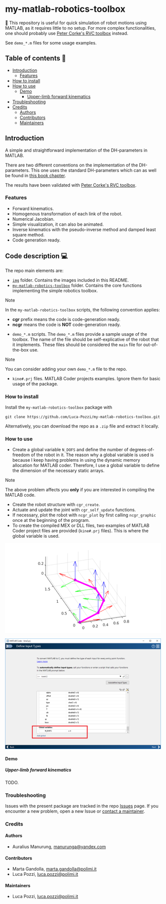 # my-matlab-robotics-toolbox

:pushpin: This repository is useful for quick simulation of robot motions using MATLAB, as it requires little to no setup. For more complex functionalities, one should probably use [Peter Corke's RVC toolbox](https://github.com/petercorke/robotics-toolbox-matlab) instead.

See `demo_*.m` files for some usage examples.

## Table of contents :book:
* [Introduction](#introduction)
    * [Features](#features)
* [How to install](#how-to-install)
* [How to use](#how-to-use)
    * [Demo](#demo)
        * [Upper-limb forward kinematics](#upper-limb-forward-kinematics)
* [Troubleshooting](#troubleshooting)
* [Credits](#credits)
    * [Authors](#authors)
    * [Contributors](#contributors)
    * [Maintainers](#maintainers)

## Introduction
A simple and straightforward implementation of the DH-parameters in MATLAB.

There are two different conventions on the implementation of the DH-parameters. This one uses the standard DH-parameters which can as well be found in [this book chapter](https://www.cs.duke.edu/brd/Teaching/Bio/asmb/current/Papers/chap3-forward-kinematics.pdf). 

The results have been validated with [Peter Corke's RVC toolbox](https://github.com/petercorke/robotics-toolbox-matlab). 

### Features
* Forward kinematics.
* Homogenous transformation of each link of the robot.
* Numerical Jacobian.
* Simple visualization, it can also be animated.
* Inverse kinematics with the pseudo-inverse method and damped least square method.
* Code generation ready.

## Code description :computer:
The repo main elements are:
* [`img`](./img/) folder. Contains the images included in this README.
* [`my-matlab-robotics-toolbox`](./my-matlab-robotics-toolbox/) folder. Contains the core functions implementing the simple robotics toolbox.
> [!NOTE]
> In the `my-matlab-robotics-toolbox` scripts, the following convention applies:
> - **cgr** prefix means the code is code-generation ready.    
> - **ncgr** means the code is **NOT** code-generation ready.
* `demo_*.m` scripts. The `demo_*.m` files provide a sample usage of the toolbox. The name of the file should be self-explicative of the robot that it implements. These files should be considered the `main` file for out-of-the-box use. 
> [!NOTE]
> You can consider adding your own `demo_*.m` file to the repo.
* `kine#.prj` files. MATLAB Coder projects examples. Ignore them for basic usage of the package.

### How to install
Install the `my-matlab-robotics-toolbox` package with
```
git clone https://github.com/Luca-Pozzi/my-matlab-robotics-toolbox.git
```

Alternatively, you can download the repo as a `.zip` file and extract it locally.

### How to use
* Create a global variable `N_DOFS` and define the number of degrees-of-freedom of the robot in it. The reason why a global variable is used is because I keep having problems in using the dynamic memory allocation for MATLAB coder. Therefore, I use a global variable to define the dimension of the necessary static arrays.
> [!NOTE]
> The above problem affects you **only** if you are interested in compiling the MATLAB code.
* Create the robot structure with `cgr_create`.
* Actuate and update the joint with `cgr_self_update` functions.
* If necessary, plot the robot with `ncgr_plot` by first calling `ncgr_graphic` once at the beginning of the program.
* To create the compiled MEX or DLL files, two examples of MATLAB Coder project files are provided (`kine#.prj` files). This is where the global variable is used.

![](./img/planar_robot.png "Example of a planar robot created with the toolbox")

![](./img/matlab_coder.png "Screenshot of the MATLAB Coder window during the code compilation process")

#### Demo
##### Upper-limb forward kinematics
TODO.

### Troubleshooting
Issues with the present package are tracked in the repo [Issues](https://github.com/Luca-Pozzi/my-matlab-robotics-toolbox/issues?q=) page.
If you encounter a new problem, open a new Issue or [contact a maintainer](#maintainers).

### Credits
#### Authors
- Auralius Manurung, manurunga@yandex.com

#### Contributors
- Marta Gandolla, marta.gandolla@polimi.it
- Luca Pozzi, luca.pozzi@polimi.it

#### Maintainers
- Luca Pozzi, luca.pozzi@polimi.it
